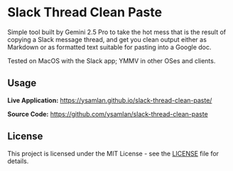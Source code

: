 # Slack Thread Clean Paste

Simple tool built by Gemini 2.5 Pro to take the hot mess that is the result of copying a Slack message thread, and get you clean output either as Markdown or as formatted text suitable for pasting into a Google doc.

Tested on MacOS with the Slack app; YMMV in other OSes and clients.

## Usage

**Live Application:** <https://ysamlan.github.io/slack-thread-clean-paste/>

**Source Code:** <https://github.com/ysamlan/slack-thread-clean-paste>

## License

This project is licensed under the MIT License - see the [LICENSE](LICENSE) file for details.
